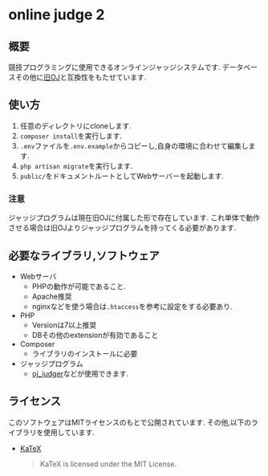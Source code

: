 # online judge 2
## 概要
競技プログラミングに使用できるオンラインジャッジシステムです.
データベースその他に[旧OJ](https://gitbucket.ibuki2003.yokohama/ibuki2003/online_judge)と互換性をもたせています.
## 使い方
1. 任意のディレクトリにcloneします.
2. `composer install`を実行します.
3. `.env`ファイルを`.env.example`からコピーし,自身の環境に合わせて編集します.
4. `php artisan migrate`を実行します.
5. `public/`をドキュメントルートとしてWebサーバーを起動します.

### 注意
ジャッジプログラムは現在旧OJに付属した形で存在しています.
これ単体で動作させる場合は旧OJよりジャッジプログラムを持ってくる必要があります.

## 必要なライブラリ,ソフトウェア
- Webサーバ
    - PHPの動作が可能であること.
    - Apache推奨
    - nginxなどを使う場合は`.htaccess`を参考に設定をする必要あり.
- PHP
    - Versionは7以上推奨
    - DBその他のextensionが有効であること
- Composer
    - ライブラリのインストールに必要
- ジャッジプログラム
    - [oj_judger](/ibuki2003/oj_judger)などが使用できます.

## ライセンス
このソフトウェアはMITライセンスのもとで公開されています.
その他,以下のライブラリを使用しています.

- [KaTeX](https://github.com/KaTeX/KaTeX)
  > KaTeX is licensed under the MIT License.
